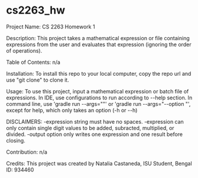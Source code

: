 # cs2263_hw
Project Name: CS 2263 Homework 1

Description: This project takes a mathematical expression or file containing expressions from the user and evaluates that expression (ignoring the order of operations).

Table of Contents: n/a

Installation: To install this repo to your local computer, copy the repo url and use "git clone" to clone it.

Usage: To use this project, input a mathematical expression or batch file of expressions. In IDE, use configurations to run according to --help section. In command line, use 'gradle run --args="<expression string>"' or 'gradle run --args="--option <argument>"', except for help, which only takes an option (-h or --h)

DISCLAIMERS:
-expression string must have no spaces.
-expression can only contain single digit values to be added, subracted, multiplied, or divided. 
-output option only writes one expression and one result before closing.

Contribution: n/a

Credits: This project was created by Natalia Castaneda, ISU Student, Bengal ID: 934460
